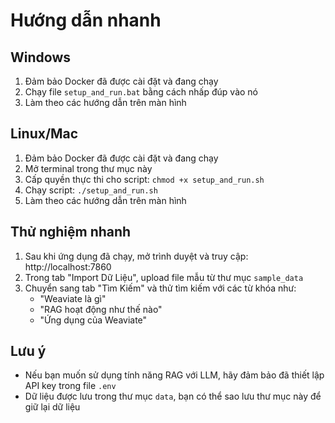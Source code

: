 # Hướng dẫn nhanh

## Windows

1. Đảm bảo Docker đã được cài đặt và đang chạy
2. Chạy file `setup_and_run.bat` bằng cách nhấp đúp vào nó
3. Làm theo các hướng dẫn trên màn hình

## Linux/Mac

1. Đảm bảo Docker đã được cài đặt và đang chạy
2. Mở terminal trong thư mục này
3. Cấp quyền thực thi cho script: `chmod +x setup_and_run.sh`
4. Chạy script: `./setup_and_run.sh`
5. Làm theo các hướng dẫn trên màn hình

## Thử nghiệm nhanh

1. Sau khi ứng dụng đã chạy, mở trình duyệt và truy cập: http://localhost:7860
2. Trong tab "Import Dữ Liệu", upload file mẫu từ thư mục `sample_data`
3. Chuyển sang tab "Tìm Kiếm" và thử tìm kiếm với các từ khóa như:
   - "Weaviate là gì"
   - "RAG hoạt động như thế nào"
   - "Ứng dụng của Weaviate"

## Lưu ý

- Nếu bạn muốn sử dụng tính năng RAG với LLM, hãy đảm bảo đã thiết lập API key trong file `.env`
- Dữ liệu được lưu trong thư mục `data`, bạn có thể sao lưu thư mục này để giữ lại dữ liệu
